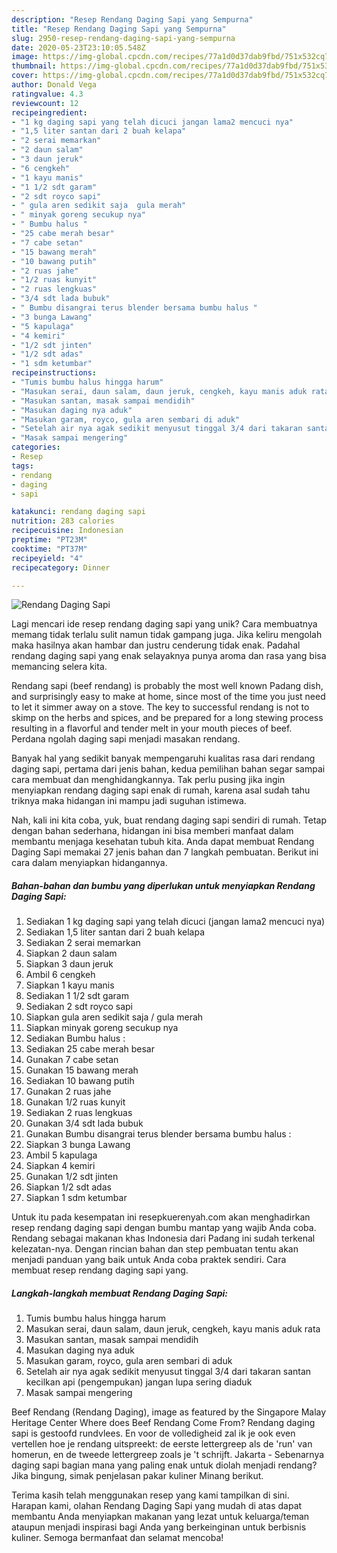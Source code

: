 ```yaml
---
description: "Resep Rendang Daging Sapi yang Sempurna"
title: "Resep Rendang Daging Sapi yang Sempurna"
slug: 2950-resep-rendang-daging-sapi-yang-sempurna
date: 2020-05-23T23:10:05.548Z
image: https://img-global.cpcdn.com/recipes/77a1d0d37dab9fbd/751x532cq70/rendang-daging-sapi-foto-resep-utama.jpg
thumbnail: https://img-global.cpcdn.com/recipes/77a1d0d37dab9fbd/751x532cq70/rendang-daging-sapi-foto-resep-utama.jpg
cover: https://img-global.cpcdn.com/recipes/77a1d0d37dab9fbd/751x532cq70/rendang-daging-sapi-foto-resep-utama.jpg
author: Donald Vega
ratingvalue: 4.3
reviewcount: 12
recipeingredient:
- "1 kg daging sapi yang telah dicuci jangan lama2 mencuci nya"
- "1,5 liter santan dari 2 buah kelapa"
- "2 serai memarkan"
- "2 daun salam"
- "3 daun jeruk"
- "6 cengkeh"
- "1 kayu manis"
- "1 1/2 sdt garam"
- "2 sdt royco sapi"
- " gula aren sedikit saja  gula merah"
- " minyak goreng secukup nya"
- " Bumbu halus "
- "25 cabe merah besar"
- "7 cabe setan"
- "15 bawang merah"
- "10 bawang putih"
- "2 ruas jahe"
- "1/2 ruas kunyit"
- "2 ruas lengkuas"
- "3/4 sdt lada bubuk"
- " Bumbu disangrai terus blender bersama bumbu halus "
- "3 bunga Lawang"
- "5 kapulaga"
- "4 kemiri"
- "1/2 sdt jinten"
- "1/2 sdt adas"
- "1 sdm ketumbar"
recipeinstructions:
- "Tumis bumbu halus hingga harum"
- "Masukan serai, daun salam, daun jeruk, cengkeh, kayu manis aduk rata"
- "Masukan santan, masak sampai mendidih"
- "Masukan daging nya aduk"
- "Masukan garam, royco, gula aren sembari di aduk"
- "Setelah air nya agak sedikit menyusut tinggal 3/4 dari takaran santan kecilkan api (pengempukan) jangan lupa sering diaduk"
- "Masak sampai mengering"
categories:
- Resep
tags:
- rendang
- daging
- sapi

katakunci: rendang daging sapi 
nutrition: 283 calories
recipecuisine: Indonesian
preptime: "PT23M"
cooktime: "PT37M"
recipeyield: "4"
recipecategory: Dinner

---
```



![Rendang Daging Sapi](https://img-global.cpcdn.com/recipes/77a1d0d37dab9fbd/751x532cq70/rendang-daging-sapi-foto-resep-utama.jpg)

Lagi mencari ide resep rendang daging sapi yang unik? Cara membuatnya memang tidak terlalu sulit namun tidak gampang juga. Jika keliru mengolah maka hasilnya akan hambar dan justru cenderung tidak enak. Padahal rendang daging sapi yang enak selayaknya punya aroma dan rasa yang bisa memancing selera kita.

Rendang sapi (beef rendang) is probably the most well known Padang dish, and surprisingly easy to make at home, since most of the time you just need to let it simmer away on a stove. The key to successful rendang is not to skimp on the herbs and spices, and be prepared for a long stewing process resulting in a flavorful and tender melt in your mouth pieces of beef. Perdana ngolah daging sapi menjadi masakan rendang.

Banyak hal yang sedikit banyak mempengaruhi kualitas rasa dari rendang daging sapi, pertama dari jenis bahan, kedua pemilihan bahan segar sampai cara membuat dan menghidangkannya. Tak perlu pusing jika ingin menyiapkan rendang daging sapi enak di rumah, karena asal sudah tahu triknya maka hidangan ini mampu jadi suguhan istimewa.


Nah, kali ini kita coba, yuk, buat rendang daging sapi sendiri di rumah. Tetap dengan bahan sederhana, hidangan ini bisa memberi manfaat dalam membantu menjaga kesehatan tubuh kita. Anda dapat membuat Rendang Daging Sapi memakai 27 jenis bahan dan 7 langkah pembuatan. Berikut ini cara dalam menyiapkan hidangannya.

<!--inarticleads1-->

##### Bahan-bahan dan bumbu yang diperlukan untuk menyiapkan Rendang Daging Sapi:

1. Sediakan 1 kg daging sapi yang telah dicuci (jangan lama2 mencuci nya)
1. Sediakan 1,5 liter santan dari 2 buah kelapa
1. Sediakan 2 serai memarkan
1. Siapkan 2 daun salam
1. Siapkan 3 daun jeruk
1. Ambil 6 cengkeh
1. Siapkan 1 kayu manis
1. Sediakan 1 1/2 sdt garam
1. Sediakan 2 sdt royco sapi
1. Siapkan  gula aren sedikit saja / gula merah
1. Siapkan  minyak goreng secukup nya
1. Sediakan  Bumbu halus :
1. Sediakan 25 cabe merah besar
1. Gunakan 7 cabe setan
1. Gunakan 15 bawang merah
1. Sediakan 10 bawang putih
1. Gunakan 2 ruas jahe
1. Gunakan 1/2 ruas kunyit
1. Sediakan 2 ruas lengkuas
1. Gunakan 3/4 sdt lada bubuk
1. Gunakan  Bumbu disangrai terus blender bersama bumbu halus :
1. Siapkan 3 bunga Lawang
1. Ambil 5 kapulaga
1. Siapkan 4 kemiri
1. Gunakan 1/2 sdt jinten
1. Siapkan 1/2 sdt adas
1. Siapkan 1 sdm ketumbar


Untuk itu pada kesempatan ini resepkuerenyah.com akan menghadirkan resep rendang daging sapi dengan bumbu mantap yang wajib Anda coba. Rendang sebagai makanan khas Indonesia dari Padang ini sudah terkenal kelezatan-nya. Dengan rincian bahan dan step pembuatan tentu akan menjadi panduan yang baik untuk Anda coba praktek sendiri. Cara membuat resep rendang daging sapi yang. 

<!--inarticleads2-->

##### Langkah-langkah membuat Rendang Daging Sapi:

1. Tumis bumbu halus hingga harum
1. Masukan serai, daun salam, daun jeruk, cengkeh, kayu manis aduk rata
1. Masukan santan, masak sampai mendidih
1. Masukan daging nya aduk
1. Masukan garam, royco, gula aren sembari di aduk
1. Setelah air nya agak sedikit menyusut tinggal 3/4 dari takaran santan kecilkan api (pengempukan) jangan lupa sering diaduk
1. Masak sampai mengering


Beef Rendang (Rendang Daging), image as featured by the Singapore Malay Heritage Center Where does Beef Rendang Come From? Rendang daging sapi is gestoofd rundvlees. En voor de volledigheid zal ik je ook even vertellen hoe je rendang uitspreekt: de eerste lettergreep als de &#39;run&#39; van homerun, en de tweede lettergreep zoals je &#39;t schrijft. Jakarta - Sebenarnya daging sapi bagian mana yang paling enak untuk diolah menjadi rendang? Jika bingung, simak penjelasan pakar kuliner Minang berikut. 

Terima kasih telah menggunakan resep yang kami tampilkan di sini. Harapan kami, olahan Rendang Daging Sapi yang mudah di atas dapat membantu Anda menyiapkan makanan yang lezat untuk keluarga/teman ataupun menjadi inspirasi bagi Anda yang berkeinginan untuk berbisnis kuliner. Semoga bermanfaat dan selamat mencoba!
